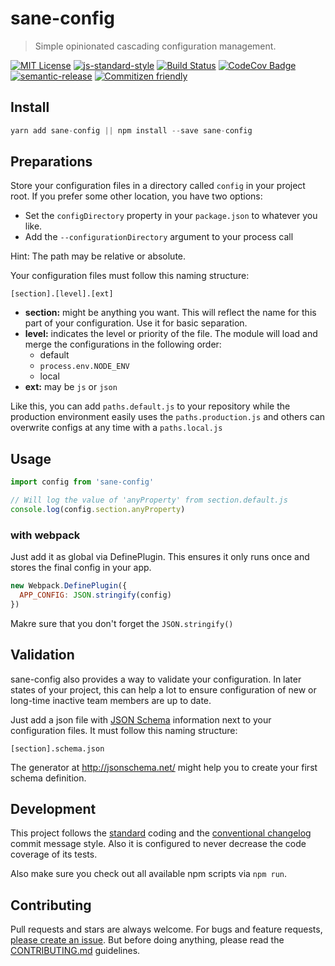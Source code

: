 # sane-config

> Simple opinionated cascading configuration management.

[![MIT License](https://img.shields.io/badge/license-MIT-blue.svg)](https://axe312.mit-license.org)
[![js-standard-style](https://img.shields.io/badge/code%20style-standard-brightgreen.svg?style=flat)](https://github.com/feross/standard)
[![Build Status](https://img.shields.io/circleci/project/axe312ger/sane-config.svg?maxAge=2592000)](https://circleci.com/gh/axe312ger/sane-config)
[![CodeCov Badge](https://img.shields.io/codecov/c/github/axe312ger/sane-config.svg?maxAge=2592000)](https://codecov.io/gh/axe312ger/sane-config)
[![semantic-release](https://img.shields.io/badge/%F0%9F%93%A6%F0%9F%9A%80-semantic--release-e10079.svg)](https://github.com/semantic-release/semantic-release)
[![Commitizen friendly](https://img.shields.io/badge/commitizen-friendly-brightgreen.svg)](http://commitizen.github.io/cz-cli/)

## Install

```js
yarn add sane-config || npm install --save sane-config
```

## Preparations

Store your configuration files in a directory called `config` in your project root.
If you prefer some other location, you have two options:

* Set the `configDirectory` property in your `package.json` to whatever you like.
* Add the `--configurationDirectory` argument to your process call

Hint: The path may be relative or absolute.

Your configuration files must follow this naming structure:

`[section].[level].[ext]`

* **section:** might be anything you want. This will reflect the name for this
part of your configuration. Use it for basic separation.
* **level:** indicates the level or priority of the file. The module will load and
merge the configurations in the following order:
  * default
  * `process.env.NODE_ENV`
  * local
* **ext:** may be `js` or `json`

Like this, you can add `paths.default.js` to your repository while the production environment easily uses the `paths.production.js` and others can overwrite configs at any time with a `paths.local.js`

## Usage

```js
import config from 'sane-config'

// Will log the value of 'anyProperty' from section.default.js
console.log(config.section.anyProperty)
```

### with webpack

Just add it as global via DefinePlugin. This ensures it only runs once and stores
the final config in your app.

```js
new Webpack.DefinePlugin({
  APP_CONFIG: JSON.stringify(config)
})
```

Makre sure that you don't forget the `JSON.stringify()`

## Validation
sane-config also provides a way to validate your configuration. In later states of your project, this can help a lot to ensure configuration of new or long-time inactive team members are up to date.

Just add a json file with [JSON Schema](http://json-schema.org/) information next to your configuration files. It must follow this naming structure:

`[section].schema.json`

The generator at http://jsonschema.net/ might help you to create your first schema definition.

## Development

This project follows the [standard](https://github.com/feross/standard) coding and the [conventional changelog](https://github.com/conventional-changelog/conventional-changelog-angular/blob/master/convention.md) commit message style. Also it is configured to never decrease the code coverage of its tests.

Also make sure you check out all available npm scripts via `npm run`.

## Contributing

Pull requests and stars are always welcome. For bugs and feature requests, [please create an issue](https://github.com/axe312ger/sane-config/issues/new).
But before doing anything, please read the [CONTRIBUTING.md](./CONTRIBUTING.md) guidelines.

